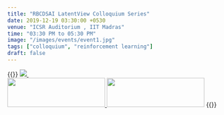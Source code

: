 ```yaml
---
title: "RBCDSAI LatentView Colloquium Series"
date: 2019-12-19 03:30:00 +0530
venue: "ICSR Auditorium , IIT Madras"
time: "03:30 PM to 05:30 PM"
image: "/images/events/event1.jpg"
tags: ["colloquium", "reinforcement learning"]
draft: false
---
```

{{<rawhtml>}}
<a href="https://www.cs.purdue.edu/people/faculty/suresh">
   <img src="/images/events/Slide1.jfif">
</a>              &nbsp;  &nbsp;   
<a href="https://docs.google.com/forms/d/e/1FAIpQLSfLTbuw2_eKw08UJmyTAmHz7Dwa-AalphU7rmDSU0DwBxtpPg/viewform?vc=0&c=0&w=1">
    <img src="/images/events/here.png" style="width:221px;height:66px;">
</a>
<a href="/images/Abstract.pdf"><img src="/images/events/MI-Push.png" style="width:221px;height:66px;"></a>
{{</rawhtml>}}